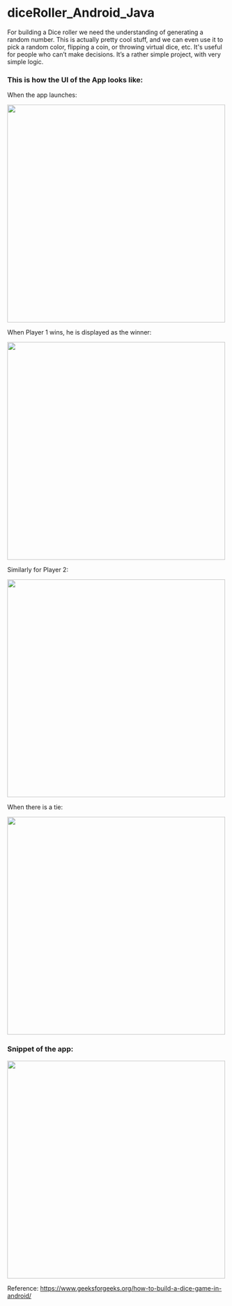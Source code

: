 # diceRoller_Android_Java

For building a Dice roller we need the understanding of generating a random number. This is actually pretty cool stuff, and we can even use it to pick a random color, flipping a coin, or throwing virtual dice, etc. It's useful for people who can’t make decisions. It’s a rather simple project, with very simple logic.


### This is how the UI of the App looks like:

When the app launches:

<img src="https://user-images.githubusercontent.com/76172860/116635168-a9d03c00-a97b-11eb-97ff-3d0f51852083.jpeg" height=500>

When Player 1 wins, he is displayed as the winner:

<img src="https://user-images.githubusercontent.com/76172860/116635161-a89f0f00-a97b-11eb-8b5c-71090e5ac13e.jpeg" height=500>

Similarly for Player 2:

<img src="https://user-images.githubusercontent.com/76172860/116635166-a9d03c00-a97b-11eb-9285-e451b2d3c4df.jpeg" height=500>

When there is a tie:

<img src="https://user-images.githubusercontent.com/76172860/116811964-cfbb3380-ab69-11eb-803c-47265d736e09.jpeg" height=500>


### Snippet of the app:

<img src="https://user-images.githubusercontent.com/76172860/116812115-a64ed780-ab6a-11eb-837d-2d2ec3fd6e8a.gif" height=500>


Reference: https://www.geeksforgeeks.org/how-to-build-a-dice-game-in-android/

